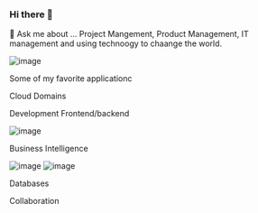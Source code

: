 ### Hi there 👋

💬 Ask me about ...
Project Mangement, Product Management, IT management and using technoogy to chaange the world. 

![image](https://github.com/Blass2000/Blass2000/assets/89789502/c915656d-ddb5-401b-b4b9-a84c9161c231)

<!--
**Blass2000/Blass2000** is a ✨ _special_ ✨ repository because its `README.md` (this file) appears on your GitHub profile.

Here are some ideas to get you started:

- 🔭 I’m currently working on ...
- 🌱 I’m currently learning ...
- 👯 I’m looking to collaborate on ...
- 🤔 I’m looking for help with ...

- 📫 How to reach me: ...
- 😄 Pronouns: ...
- ⚡ Fun fact: ...
-->

Some of my favorite applicationc

Cloud Domains

Development Frontend/backend

![image](https://github.com/Blass2000/Blass2000/assets/89789502/baa0199c-9770-4dd1-bfc0-c7e159a156d1)

Business Intelligence 

![image](https://github.com/Blass2000/Blass2000/assets/89789502/4fb19615-33d0-4f4d-bd52-4a20d45c89c8) ![image](https://github.com/Blass2000/Blass2000/assets/89789502/2b60dd7c-658e-4373-b6d6-c4531e3eacd2)


Databases

Collaboration 

